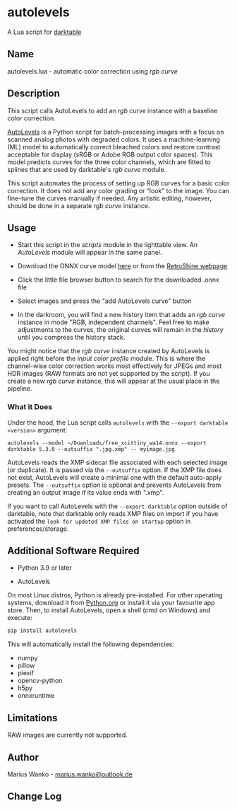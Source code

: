 # autolevels

A Lua script for [darktable](https://www.darktable.org)

## Name

autolevels.lua - automatic color correction using _rgb curve_

## Description

This script calls AutoLevels to add an _rgb curve_ instance with a baseline color correction.

[AutoLevels](https://github.com/yellowdolphin/autolevels) is a Python script for batch-processing images with a focus on scanned analog photos with degraded colors. It uses a machine-learning (ML) model to automatically correct bleached colors and restore contrast acceptable for display (sRGB or Adobe RGB output color spaces). This model predicts curves for the three color channels, which are fitted to splines that are used by darktable's _rgb curve_ module.

This script automates the process of setting up RGB curves for a basic color correction. It does not add any color grading or “look” to the image. You can fine-tune the curves manually if needed. Any artistic editing, however, should be done in a separate _rgb curve_ instance.

## Usage

* Start this script in the _scripts_ module in the lighttable view. An _AutoLevels_ module will appear in the same panel.

* Download the ONNX curve model [here](https://github.com/yellowdolphin/darktable-autolevels-module/releases/download/v1.0.0/free_xcittiny_wa14.onnx) or from the [RetroShine webpage](https://retroshine.eu/download/free_xcittiny_wa14.onnx)

* Click the little file browser button to search for the downloaded .onnx file

* Select images and press the "add AutoLevels curve" button

* In the darkroom, you will find a new history item that adds an _rgb curve_ instance in mode "RGB, independent channels". Feel free to make adjustments to the curves, the original curves will remain in the _history_ until you compress the history stack.

You might notice that the _rgb curve_ instance created by AutoLevels is applied right before the *input color profile* module. This is where the channel-wise color correction works most effectively for JPEGs and most HDR images (RAW formats are not yet supported by the script). If you create a new _rgb curve_ instance, this will appear at the usual place in the pipeline.

### What it Does

Under the hood, the Lua script calls `autolevels` with the `--export darktable <version>` argument:

```
autolevels --model ~/Downloads/free_xcittiny_wa14.onnx --export darktable 5.3.0 --outsuffix ".jpg.xmp" -- myimage.jpg
```

AutoLevels reads the XMP sidecar file associated with each selected image (or duplicate). It is passed via the `--outsuffix` option. If the XMP file does not exist, AutoLevels will create a minimal one with the default auto-apply presets. The `--outsuffix` option is optional and prevents AutoLevels from creating an output image if its value ends with ".xmp".

If you want to call AutoLevels with the `--export darktable` option outside of darktable, note that darktable only reads XMP files on import if you have activated the `look for updated XMP files on startup` option in preferences/storage.

## Additional Software Required

- Python 3.9 or later

- AutoLevels

On most Linux distros, Python is already pre-installed. For other operating systems, download it from [Python.org](https://www.python.org/downloads/) or install it via your favourite app store. Then, to install AutoLevels, open a shell (cmd on Windows) and execute:

```bash
pip install autolevels
```

This will automatically install the following dependencies:

- numpy
- pillow
- piexif
- opencv-python
- h5py
- onnxruntime

## Limitations

RAW images are currently not supported.

## Author

Marius Wanko - marius.wanko@outlook.de

## Change Log

